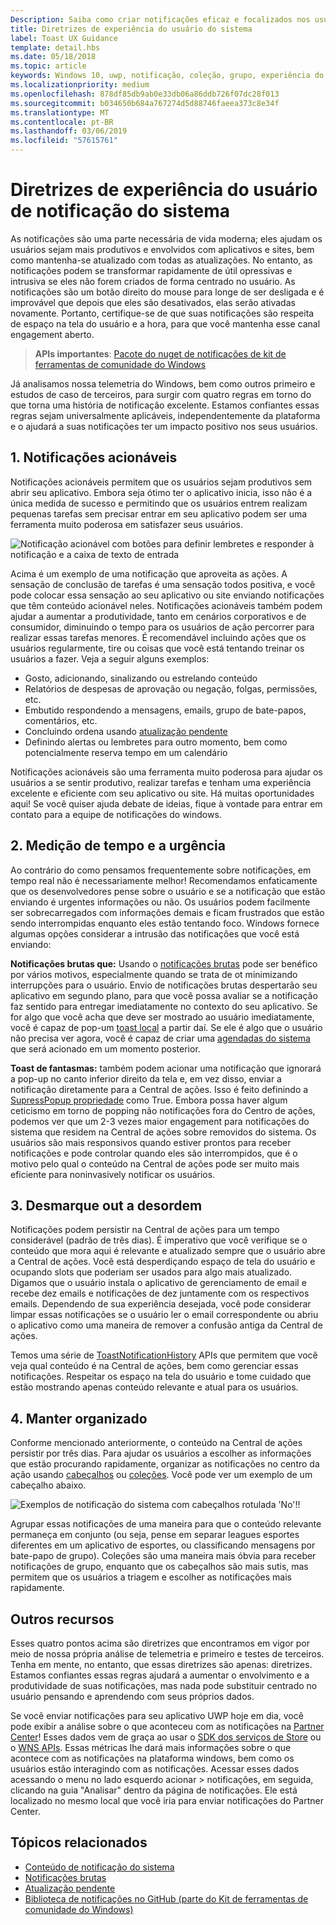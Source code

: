 ```yaml
---
Description: Saiba como criar notificações eficaz e focalizados nos usuários que fazem os usuários produtivos e felizes.
title: Diretrizes de experiência do usuário do sistema
label: Toast UX Guidance
template: detail.hbs
ms.date: 05/18/2018
ms.topic: article
keywords: Windows 10, uwp, notificação, coleção, grupo, experiência do usuário, diretrizes de experiência do usuário, diretrizes, ação, do sistema, a Central de ações, noninterruptive, notificações efetivas, notificações não intrusivas, acionáveis, gerencie, organize
ms.localizationpriority: medium
ms.openlocfilehash: 878df85db9ab0e33db06a86ddb726f07dc28f013
ms.sourcegitcommit: b034650b684a767274d5d88746faeea373c8e34f
ms.translationtype: MT
ms.contentlocale: pt-BR
ms.lasthandoff: 03/06/2019
ms.locfileid: "57615761"
---
```

# <a name="toast-notification-ux-guidance"></a>Diretrizes de experiência do usuário de notificação do sistema
As notificações são uma parte necessária de vida moderna; eles ajudam os usuários sejam mais produtivos e envolvidos com aplicativos e sites, bem como mantenha-se atualizado com todas as atualizações. No entanto, as notificações podem se transformar rapidamente de útil opressivas e intrusiva se eles não forem criados de forma centrado no usuário. As notificações são um botão direito do mouse para longe de ser desligada e é improvável que depois que eles são desativados, elas serão ativadas novamente.  Portanto, certifique-se de que suas notificações são respeita de espaço na tela do usuário e a hora, para que você mantenha esse canal engagement aberto.

> **APIs importantes**: [Pacote do nuget de notificações de kit de ferramentas de comunidade do Windows](https://www.nuget.org/packages/Microsoft.Toolkit.Uwp.Notifications/)

Já analisamos nossa telemetria do Windows, bem como outros primeiro e estudos de caso de terceiros, para surgir com quatro regras em torno do que torna uma história de notificação excelente.  Estamos confiantes essas regras sejam universalmente aplicáveis, independentemente da plataforma e o ajudará a suas notificações ter um impacto positivo nos seus usuários.

## <a name="1-actionable-notifications"></a>1. Notificações acionáveis
Notificações acionáveis permitem que os usuários sejam produtivos sem abrir seu aplicativo.  Embora seja ótimo ter o aplicativo inicia, isso não é a única medida de sucesso e permitindo que os usuários entrem realizam pequenas tarefas sem precisar entrar em seu aplicativo podem ser uma ferramenta muito poderosa em satisfazer seus usuários.

![Notificação acionável com botões para definir lembretes e responder à notificação e a caixa de texto de entrada](images/actionable-notification-example01.png)

Acima é um exemplo de uma notificação que aproveita as ações. A sensação de conclusão de tarefas é uma sensação todos positiva, e você pode colocar essa sensação ao seu aplicativo ou site enviando notificações que têm conteúdo acionável neles. Notificações acionáveis também podem ajudar a aumentar a produtividade, tanto em cenários corporativos e de consumidor, diminuindo o tempo para os usuários de ação percorrer para realizar essas tarefas menores. É recomendável incluindo ações que os usuários regularmente, tire ou coisas que você está tentando treinar os usuários a fazer.  Veja a seguir alguns exemplos:
* Gosto, adicionando, sinalizando ou estrelando conteúdo
* Relatórios de despesas de aprovação ou negação, folgas, permissões, etc.
* Embutido respondendo a mensagens, emails, grupo de bate-papos, comentários, etc.
* Concluindo ordena usando [atualização pendente](toast-pending-update.md)
* Definindo alertas ou lembretes para outro momento, bem como potencialmente reserva tempo em um calendário

Notificações acionáveis são uma ferramenta muito poderosa para ajudar os usuários a se sentir produtivo, realizar tarefas e tenham uma experiência excelente e eficiente com seu aplicativo ou site.  Há muitas oportunidades aqui! Se você quiser ajuda debate de ideias, fique à vontade para entrar em contato para a equipe de notificações do windows.

## <a name="2-timing-and-urgency"></a>2. Medição de tempo e a urgência
Ao contrário do como pensamos frequentemente sobre notificações, em tempo real não é necessariamente melhor! Recomendamos enfaticamente que os desenvolvedores pense sobre o usuário e se a notificação que estão enviando é urgentes informações ou não. Os usuários podem facilmente ser sobrecarregados com informações demais e ficam frustrados que estão sendo interrompidas enquanto eles estão tentando foco. Windows fornece algumas opções considerar a intrusão das notificações que você está enviando:

**Notificações brutas que:** Usando o [notificações brutas](raw-notification-overview.md) pode ser benéfico por vários motivos, especialmente quando se trata de ot minimizando interrupções para o usuário.  Envio de notificações brutas despertarão seu aplicativo em segundo plano, para que você possa avaliar se a notificação faz sentido para entregar imediatamente no contexto do seu aplicativo. Se for algo que você acha que deve ser mostrado ao usuário imediatamente, você é capaz de pop-um [toast local](send-local-toast.md) a partir daí.  Se ele é algo que o usuário não precisa ver agora, você é capaz de criar uma [agendadas do sistema](https://blogs.msdn.microsoft.com/tiles_and_toasts/2016/09/30/quickstart-sending-an-alarm-in-windows-10/) que será acionado em um momento posterior.


**Toast de fantasmas:** também podem acionar uma notificação que ignorará a pop-up no canto inferior direito da tela e, em vez disso, enviar a notificação diretamente para a Central de ações. Isso é feito definindo a [SupressPopup propriedade](https://docs.microsoft.com/en-us/uwp/api/windows.ui.notifications.toastnotification.suppresspopup) como True. Embora possa haver algum ceticismo em torno de popping não notificações fora do Centro de ações, podemos ver que um 2-3 vezes maior engagement para notificações do sistema que residem na Central de ações sobre removidos do sistema.  Os usuários são mais responsivos quando estiver prontos para receber notificações e pode controlar quando eles são interrompidos, que é o motivo pelo qual o conteúdo na Central de ações pode ser muito mais eficiente para noninvasively notificar os usuários.

## <a name="3-clear-out-the-clutter"></a>3. Desmarque out a desordem
Notificações podem persistir na Central de ações para um tempo considerável (padrão de três dias).  É imperativo que você verifique se o conteúdo que mora aqui é relevante e atualizado sempre que o usuário abre a Central de ações. Você está desperdiçando espaço de tela do usuário e ocupando slots que poderiam ser usados para algo mais atualizado.  Digamos que o usuário instala o aplicativo de gerenciamento de email e recebe dez emails e notificações de dez juntamente com os respectivos emails.  Dependendo de sua experiência desejada, você pode considerar limpar essas notificações se o usuário ler o email correspondente ou abriu o aplicativo como uma maneira de remover a confusão antiga da Central de ações.

Temos uma série de [ToastNotificationHistory](https://docs.microsoft.com/en-us/uwp/api/windows.ui.notifications.toastnotificationhistory) APIs que permitem que você veja qual conteúdo é na Central de ações, bem como gerenciar essas notificações. Respeitar os espaço na tela do usuário e tome cuidado que estão mostrando apenas conteúdo relevante e atual para os usuários.

## <a name="4-keeping-organized"></a>4. Manter organizado
Conforme mencionado anteriormente, o conteúdo na Central de ações persistir por três dias.  Para ajudar os usuários a escolher as informações que estão procurando rapidamente, organizar as notificações no centro da ação usando [cabeçalhos](https://docs.microsoft.com/en-us/windows/uwp/design/shell/tiles-and-notifications/toast-headers) ou [coleções](https://docs.microsoft.com/en-us/uwp/api/windows.ui.notifications.toastcollection). Você pode ver um exemplo de um cabeçalho abaixo.

![Exemplos de notificação do sistema com cabeçalhos rotulada 'No'!!](images/toast-headers-action-center.png)

Agrupar essas notificações de uma maneira para que o conteúdo relevante permaneça em conjunto (ou seja, pense em separar leagues esportes diferentes em um aplicativo de esportes, ou classificando mensagens por bate-papo de grupo). Coleções são uma maneira mais óbvia para receber notificações de grupo, enquanto que os cabeçalhos são mais sutis, mas permitem que os usuários a triagem e escolher as notificações mais rapidamente.

## <a name="other-resources"></a>Outros recursos
Esses quatro pontos acima são diretrizes que encontramos em vigor por meio de nossa própria análise de telemetria e primeiro e testes de terceiros. Tenha em mente, no entanto, que essas diretrizes são apenas: diretrizes.  Estamos confiantes essas regras ajudará a aumentar o envolvimento e a produtividade de suas notificações, mas nada pode substituir centrado no usuário pensando e aprendendo com seus próprios dados.  

Se você enviar notificações para seu aplicativo UWP hoje em dia, você pode exibir a análise sobre o que aconteceu com as notificações na [Partner Center](https://partner.microsoft.com/dashboard)! Esses dados vem de graça ao usar o [SDK dos serviços de Store](https://marketplace.visualstudio.com/items?itemName=AdMediator.MicrosoftStoreServicesSDK) ou o [WNS APIs](https://docs.microsoft.com/en-us/windows/uwp/design/shell/tiles-and-notifications/windows-push-notification-services--wns--overview). Essas métricas lhe dará mais informações sobre o que acontece com as notificações na plataforma windows, bem como os usuários estão interagindo com as notificações. Acessar esses dados acessando o menu no lado esquerdo acionar > notificações, em seguida, clicando na guia "Analisar" dentro da página de notificações.  Ele está localizado no mesmo local que você iria para enviar notificações do Partner Center.

## <a name="related-topics"></a>Tópicos relacionados

* [Conteúdo de notificação do sistema](adaptive-interactive-toasts.md)
* [Notificações brutas](raw-notification-overview.md)
* [Atualização pendente](toast-pending-update.md)
* [Biblioteca de notificações no GitHub (parte do Kit de ferramentas de comunidade do Windows)](https://github.com/Microsoft/UWPCommunityToolkit/tree/master/Microsoft.Toolkit.Uwp.Notifications)
